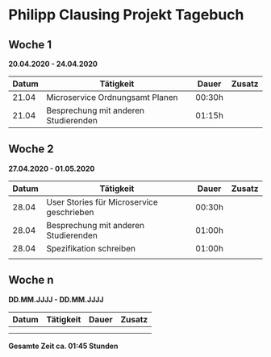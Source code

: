 # Philipp Clausing Projekt Tagebuch

## Woche 1

__20.04.2020 - 24.04.2020__

| Datum | Tätigkeit | Dauer | Zusatz |
| ----- | --------- | ----- | ------ |
| 21.04 | Microservice Ordnungsamt Planen | 00:30h | |
| 21.04 | Besprechung mit anderen Studierenden | 01:15h | |

## Woche 2

__27.04.2020 - 01.05.2020__

| Datum | Tätigkeit | Dauer | Zusatz |
| ----- | --------- | ----- | ------ |
| 28.04 | User Stories für Microservice geschrieben | 00:30h | |
| 28.04 | Besprechung mit anderen Studierenden | 01:00h | |
| 28.04 | Spezifikation schreiben | 01:00h | |
|       |           |       |        |


## Woche n

__DD.MM.JJJJ - DD.MM.JJJJ__

| Datum | Tätigkeit | Dauer | Zusatz |
| ----- | --------- | ----- | ------ |
|       |           |       |        |
|       |           |       |        |



__Gesamte Zeit ca. 01:45 Stunden__ 
